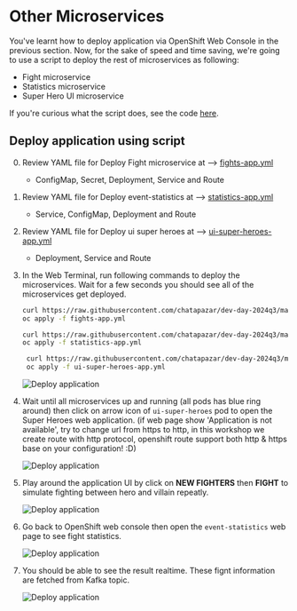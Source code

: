 # Other Microservices

You've learnt how to deploy application via OpenShift Web Console in the previous section. Now, for the sake of speed and time saving, we're going to use a script to deploy the rest of microservices as following:

- Fight microservice
- Statistics microservice
- Super Hero UI microservice

If you're curious what the script does, see the code [here](../../script/installation.sh).

## Deploy application using script

0. Review YAML file for Deploy Fight microservice at --> [fights-app.yml](https://raw.githubusercontent.com/chatapazar/dev-day-2024q3/main/manifest/super-heroes/fights-app.yml)
   
   - ConfigMap, Secret, Deployment, Service and Route

1. Review YAML file for Deploy event-statistics at --> [statistics-app.yml](https://raw.githubusercontent.com/chatapazar/dev-day-2024q3/main/manifest/super-heroes/statistics-app.yml)
   
   - Service, ConfigMap, Deployment and Route

2. Review YAML file for Deploy ui super heroes at --> [ui-super-heroes-app.yml](https://raw.githubusercontent.com/chatapazar/dev-day-2024q3/main/manifest/super-heroes/ui-super-heroes-app.yml)
   
   - Deployment, Service and Route

3. In the Web Terminal, run following commands to deploy the microservices. Wait for a few seconds you should see all of the microservices get deployed.

    ```sh
    curl https://raw.githubusercontent.com/chatapazar/dev-day-2024q3/main/manifest/super-heroes/fights-app.yml -o fights-app.yml
    oc apply -f fights-app.yml
    ```

    ```sh
    curl https://raw.githubusercontent.com/chatapazar/dev-day-2024q3/main/manifest/super-heroes/statistics-app.yml -o statistics-app.yml
    oc apply -f statistics-app.yml
   ```

   ```sh
    curl https://raw.githubusercontent.com/chatapazar/dev-day-2024q3/main/manifest/super-heroes/ui-super-heroes-app.yml -o ui-super-heroes-app.yml
    oc apply -f ui-super-heroes-app.yml
    ```

    ![Deploy application](image/other-microservices/app-deploy-1.png)

4. Wait until all microservices up and running (all pods has blue ring around) then click on arrow icon of `ui-super-heroes` pod to open the Super Heroes web application. (if web page show 'Application is not available', try to change url from https to http, in this workshop we create route with http protocol, openshift route support both http & https base on your configuration! :D)

    ![Deploy application](image/other-microservices/app-deploy-2.png)

5. Play around the application UI by click on **NEW FIGHTERS** then **FIGHT**  to simulate fighting between hero and villain repeatly.

    ![Deploy application](image/other-microservices/app-deploy-3.png)

6. Go back to OpenShift web console then open the `event-statistics` web page to see fight statistics.

    ![Deploy application](image/other-microservices/app-deploy-4.png)

7. You should be able to see the result realtime. These fignt information are fetched from Kafka topic.

    ![Deploy application](image/other-microservices/app-deploy-5.png)
